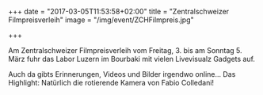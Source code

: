 +++
date = "2017-03-05T11:53:58+02:00"
title = "Zentralschweizer Filmpreisverleih"
image = "/img/event/ZCHFilmpreis.jpg"

+++

Am Zentralschweizer Filmpreisverleih vom Freitag, 3. bis am Sonntag 5. März fuhr das Labor Luzern im Bourbaki mit vielen Livevisualz Gadgets auf.

<!--more-->

Auch da gibts Erinnerungen, Videos und Bilder irgendwo online... Das Highlight: Natürlich die rotierende Kamera von Fabio Colledani!
